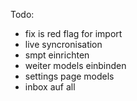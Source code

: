 Todo:

- fix is red flag for import
- live syncronisation
- smpt einrichten
- weiter models einbinden
- settings page models
- inbox auf all